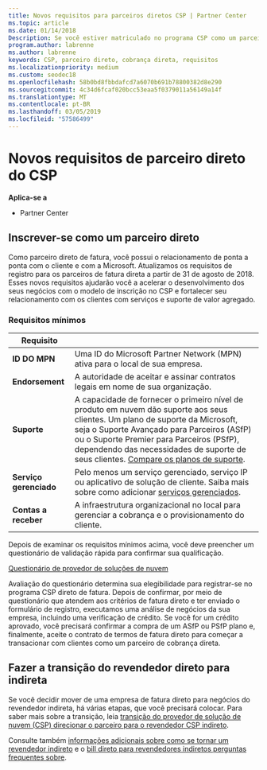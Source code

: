 ```yaml
---
title: Novos requisitos para parceiros diretos CSP | Partner Center
ms.topic: article
ms.date: 01/14/2018
Description: Se você estiver matriculado no programa CSP como um parceiro direto, você deve se preparar para atender a esses requisitos de serviços e suporte atualizado.
program.author: labrenne
ms.author: labrenne
keywords: CSP, parceiro direto, cobrança direta, requisitos
ms.localizationpriority: medium
ms.custom: seodec18
ms.openlocfilehash: 58b0bd8fbbdafcd7a6070b691b78800382d8e290
ms.sourcegitcommit: 4c34d6fcaf020bcc53eaa5f0379011a56149a14f
ms.translationtype: MT
ms.contentlocale: pt-BR
ms.lasthandoff: 03/05/2019
ms.locfileid: "57586499"
---
```

# <a name="csp-direct-partner-new-requirements"></a>Novos requisitos de parceiro direto do CSP

**Aplica-se a**

- Partner Center

## <a name="enroll-as-a-direct-partner"></a>Inscrever-se como um parceiro direto

Como parceiro direto de fatura, você possui o relacionamento de ponta a ponta com o cliente e com a Microsoft. Atualizamos os requisitos de registro para os parceiros de fatura direta a partir de 31 de agosto de 2018. Esses novos requisitos ajudarão você a acelerar o desenvolvimento dos seus negócios com o modelo de inscrição no CSP e fortalecer seu relacionamento com os clientes com serviços e suporte de valor agregado. 

### <a name="minimum-requirements"></a>Requisitos mínimos

|**Requisito**|                             |
|--------------------------------|--------------------------------------------------------------|
|**ID DO MPN**   |Uma ID do Microsoft Partner Network (MPN) ativa para o local de sua empresa.   |
|**Endorsement**   |A autoridade de aceitar e assinar contratos legais em nome de sua organização.|
|**Suporte**  |A capacidade de fornecer o primeiro nível de produto em nuvem dão suporte aos seus clientes. Um plano de suporte da Microsoft, seja o Suporte Avançado para Parceiros (ASfP) ou o Suporte Premier para Parceiros (PSfP), dependendo das necessidades de suporte de seus clientes. [Compare os planos de suporte](https://partner.microsoft.com/en-US/support/partnersupport). |
|**Serviço gerenciado**   |Pelo menos um serviço gerenciado, serviço IP ou aplicativo de solução de cliente. Saiba mais sobre como adicionar [serviços gerenciados](https://partner.microsoft.com/en-US/business-opportunities/managed-services-provider).|
|**Contas a receber** |A infraestrutura organizacional no local para gerenciar a cobrança e o provisionamento do cliente. 

Depois de examinar os requisitos mínimos acima, você deve preencher um questionário de validação rápida para confirmar sua qualificação. 

[Questionário de provedor de soluções de nuvem](https://partner.microsoft.com/cloud-solution-provider/assessment)

Avaliação do questionário determina sua elegibilidade para registrar-se no programa CSP direto de fatura. Depois de confirmar, por meio de questionário que atendem aos critérios de fatura direto e ter enviado o formulário de registro, executamos uma análise de negócios da sua empresa, incluindo uma verificação de crédito. Se você for um crédito aprovado, você precisará confirmar a compra de um ASfP ou PSfP plano e, finalmente, aceite o contrato de termos de fatura direto para começar a transacionar com clientes como um parceiro de cobrança direta.

## <a name="transition-from-direct-to-indirect-reseller"></a>Fazer a transição do revendedor direto para indireta

Se você decidir mover de uma empresa de fatura direto para negócios do revendedor indireta, há várias etapas, que você precisará colocar. Para saber mais sobre a transição, leia [transição do provedor de solução de nuvem (CSP) direcionar o parceiro para o revendedor CSP indireto](transition-direct-to-indirect.md). 

Consulte também [informações adicionais sobre como se tornar um revendedor indireto](https://assetsprod.microsoft.com/csp-directbill-to-indirect-transition.pdf) e o [bill direto para revendedores indiretos perguntas frequentes sobre](https://assetsprod.microsoft.com/mpn/direct-bill-partner-faq.pdf).
